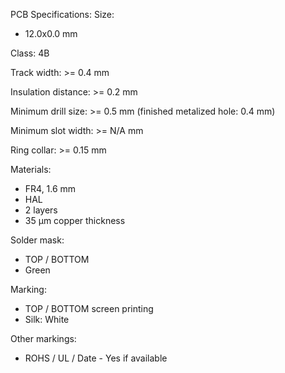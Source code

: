 PCB Specifications:
Size:

- 12.0x0.0 mm

Class: 4B

Track width: >= 0.4 mm

Insulation distance: >= 0.2 mm

Minimum drill size: >= 0.5 mm (finished metalized hole: 0.4 mm)

Minimum slot width: >= N/A mm

Ring collar: >= 0.15 mm


Materials:

- FR4, 1.6 mm
- HAL
- 2 layers
- 35 µm copper thickness

Solder mask:

- TOP / BOTTOM
- Green

Marking:

- TOP / BOTTOM screen printing
- Silk: White

Other markings:

- ROHS / UL / Date - Yes if available
